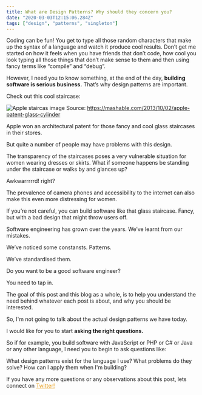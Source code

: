 ```yaml
---
title: What are Design Patterns? Why should they concern you?
date: "2020-03-03T12:15:06.284Z"
tags: ["design", "patterns", "singleton"]
---
```


Coding can be fun! You get to type all those random characters that make up the syntax of a language and watch it produce cool results. Don’t get me started on how it feels when you have friends that don’t code, how cool you look typing all those things that don’t make sense to them and then using fancy terms like “compile” and “debug”.


However, I need you to know something, at the end of the day, **building software is serious business.** That’s why design patterns are important.


Check out this cool staircase:

![Apple staircas image](https://admin.mashable.com/wp-content/uploads/2013/10/apple1.jpg "Apple staircase image")
Source: <a style="color:#e79e1b" href="https://mashable.com/2013/10/02/apple-patent-glass-cylinder/" target="_blank">https://mashable.com/2013/10/02/apple-patent-glass-cylinder</a>

Apple won an architectural patent for those fancy and cool glass staircases in their stores. 

But quite a number of people may have problems with this design. 

The transparency of the staircases poses a very vulnerable situation for women wearing dresses or skirts. What if someone happens be standing under the staircase or walks by and glances up? 

Awkwarrrrrd! right?
 
The prevalence of camera phones and accessibility to the internet can also make this even more distressing for women.


If you’re not careful, you can build software like that glass staircase. Fancy, but with a bad design that might throw users off.


Software engineering has grown over the years. We’ve learnt from our mistakes. 

We’ve noticed some constansts. Patterns.

 We’ve standardised them. 
 
 Do you want to be a good software engineer? 
 
 You need to tap in. 

 The goal of this post and this blog as a whole, is to help you understand the need behind whatever each post is about, and why you should be interested. 
 
 So, I'm not going to talk about the actual design patterns we have today.

 I would like for you to start **asking the right questions.**

 So if for example, you build software with JavaScript or PHP or C# or Java or any other language, I need you to begin to ask questions like:

  What design patterns exist for the language I use? 
  What problems do they solve?
  How can I apply them when I'm building?




If you have any more questions or any observations about this post, lets connect on <a style="    color: #e79e1b;" rel="noopener noreferrer" target="_blank"  href="https://twitter.com/Awelllle"> Twitter!</a>